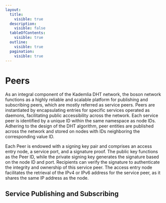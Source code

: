 ```yaml
---
layout:
  title:
    visible: true
  description:
    visible: false
  tableOfContents:
    visible: true
  outline:
    visible: true
  pagination:
    visible: true
---
```


# Peers

As an integral component of the Kademlia DHT network, the boson network functions as a highly reliable and scalable platform for publishing and subscribing peers, which are mostly referred as service peers. Peers are instantiated by encapsulating entries for specific services operated as daemons, facilitating public accessibility across the network. Each service peer is identified by a unique ID within the same namespace as node IDs. Adhering to the design of the DHT algorithm, peer entities are published across the network and stored on nodes with IDs neighboring the corresponding value ID.

Each Peer is endowed with a signing key pair and comprises an access entry node, a service port, and a signature proof. The public key functions as the Peer ID, while the private signing key generates the signature based on the node ID and port. Recipients can verify the signature to authenticate the integrity and ownership of this service peer. The access entry node facilitates the retrieval of the IPv4 or IPv6 address for the service peer, as it shares the same IP address as the node.

## Service Publishing and Subscribing&#x20;

##
